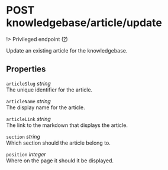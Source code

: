 # <span class="badge badge-light">POST</span> <span class="badge badge-light">knowledgebase/article/update</span>

!> Privileged endpoint ([?](privileged.md))

Update an existing article for the knowledgebase.

## Properties

`articleSlug` *string*  
The unique identifier for the article.

`articleName` *string*  
The display name for the article.

`articleLink` *string*  
The link to the markdown that displays the article.

`section` *string*  
Which section should the article belong to.

`position` *integer*  
Where on the page it should it be displayed.



